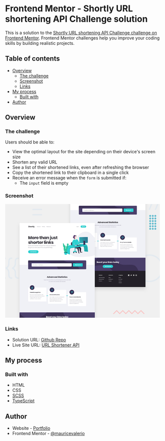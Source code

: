 # Frontend Mentor - Shortly URL shortening API Challenge solution

This is a solution to the [Shortly URL shortening API Challenge challenge on Frontend Mentor](https://www.frontendmentor.io/challenges/url-shortening-api-landing-page-2ce3ob-G). Frontend Mentor challenges help you improve your coding skills by building realistic projects. 

## Table of contents

- [Overview](#overview)
  - [The challenge](#the-challenge)
  - [Screenshot](#screenshot)
  - [Links](#links)
- [My process](#my-process)
  - [Built with](#built-with)
- [Author](#author)

## Overview

### The challenge

Users should be able to:

- View the optimal layout for the site depending on their device's screen size
- Shorten any valid URL
- See a list of their shortened links, even after refreshing the browser
- Copy the shortened link to their clipboard in a single click
- Receive an error message when the `form` is submitted if:
  - The `input` field is empty

### Screenshot

![Design preview for the Shortly URL shortening API coding challenge](./design/desktop-preview.jpg)

### Links

- Solution URL: [Github Repo](https://github.com/mauricevalerio/frameworkless-projects/tree/main/frontendmentor-challenges/url-shortening-api-landing-page)
- Live Site URL: [URL Shortener API](https://mauricevalerio.github.io/frameworkless-projects/frontendmentor-challenges/url-shortening-api-landing-page/)

## My process

### Built with

- HTML
- CSS
- [SCSS](https://sass-lang.com/)
- [TypeScript](https://www.typescriptlang.org/)

## Author

- Website - [Portfolio](https://www.mauricevalerio.dev/)
- Frontend Mentor - [@mauricevalerio](https://www.frontendmentor.io/profile/mauricevalerio)